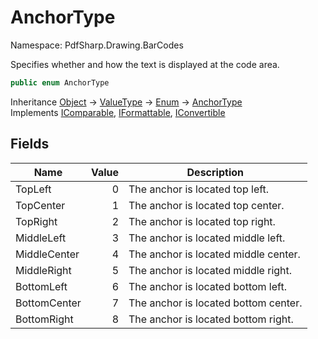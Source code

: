 # AnchorType

Namespace: PdfSharp.Drawing.BarCodes

Specifies whether and how the text is displayed at the code area.

```csharp
public enum AnchorType
```

Inheritance [Object](https://docs.microsoft.com/en-us/dotnet/api/system.object) → [ValueType](https://docs.microsoft.com/en-us/dotnet/api/system.valuetype) → [Enum](https://docs.microsoft.com/en-us/dotnet/api/system.enum) → [AnchorType](./pdfsharp.drawing.barcodes.anchortype)<br>
Implements [IComparable](https://docs.microsoft.com/en-us/dotnet/api/system.icomparable), [IFormattable](https://docs.microsoft.com/en-us/dotnet/api/system.iformattable), [IConvertible](https://docs.microsoft.com/en-us/dotnet/api/system.iconvertible)

## Fields

| Name | Value | Description |
| --- | --: | --- |
| TopLeft | 0 | The anchor is located top left. |
| TopCenter | 1 | The anchor is located top center. |
| TopRight | 2 | The anchor is located top right. |
| MiddleLeft | 3 | The anchor is located middle left. |
| MiddleCenter | 4 | The anchor is located middle center. |
| MiddleRight | 5 | The anchor is located middle right. |
| BottomLeft | 6 | The anchor is located bottom left. |
| BottomCenter | 7 | The anchor is located bottom center. |
| BottomRight | 8 | The anchor is located bottom right. |
